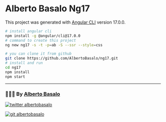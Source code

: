# Alberto Basalo Ng17

This project was generated with [Angular CLI](https://github.com/angular/angular-cli) version 17.0.0.

```bash
# install angular cli
npm install -g @angular/cli@17.0.0
# command to create this project
ng new ng17 -s -t -p=ab -S --ssr --style=css

# you can clone it from github
git clone https://github.com/AlbertoBasalo/ng17.git
# install and run
cd ng17
npm install
npm start
```

---

<footer>
  <h3>🧑🏼‍💻 By <a href="https://albertobasalo.dev" target="blank">Alberto Basalo</a> </h3>
  <p>
    <a href="https://twitter.com/albertobasalo" target="blank">
      <img src="https://img.shields.io/twitter/follow/albertobasalo?logo=twitter&style=for-the-badge" alt="twitter albertobasalo" />
    </a>
  </p>
  <p>
    <a href="https://github.com/albertobasalo" target="blank">
      <img 
        src="https://img.shields.io/github/followers/albertobasalo?logo=github&label=profile albertobasalo&style=for-the-badge" alt="git albertobasalo" />
    </a>
  </p>
</footer>
